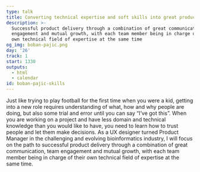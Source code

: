 ```yaml
---
type: talk
title: Converting technical expertise and soft skills into great products
description: >-
  Successful product delivery through a combination of great communication, team
  engagement and mutual growth, with each team member being in charge of their
  own technical field of expertise at the same time
og_img: boban-pajic.png
day: '26'
track: 1
start: 1330
outputs:
  - html
  - calendar
id: boban-pajic-skills
---
```


Just like trying to play football for the first time when you were a kid, getting into a new role requires understanding of what, how and why people are doing, but also some trial and error until you can say “I’ve got this”. When you are working on a project and have less domain and technical knowledge than you would like to have, you need to learn how to trust people and let them make decisions. As a UX designer turned Product Manager in the challenging and evolving bioinformatics industry, I will focus on the path to successful product delivery through a combination of great communication, team engagement and mutual growth, with each team member being in charge of their own technical field of expertise at the same time.

